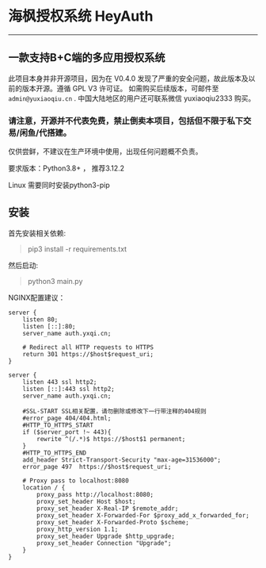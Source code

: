 # 海枫授权系统 HeyAuth
---
## 一款支持B+C端的多应用授权系统

此项目本身并非开源项目，因为在 V0.4.0 发现了严重的安全问题，故此版本及以前的版本开源。遵循 GPL V3 许可证。
如需购买后续版本，可邮件至 `admin@yuxiaoqiu.cn` . 中国大陆地区的用户还可联系微信 yuxiaoqiu2333 购买。

### 请注意，开源并不代表免费，禁止倒卖本项目，包括但不限于私下交易/闲鱼/代搭建。

仅供尝鲜，不建议在生产环境中使用，出现任何问题概不负责。

要求版本：Python3.8+ ， 推荐3.12.2

Linux 需要同时安装python3-pip

## 安装

首先安装相关依赖:
> pip3 install -r requirements.txt

然后启动:
> python3 main.py

NGINX配置建议：
```
server {
    listen 80;
    listen [::]:80;
    server_name auth.yxqi.cn;

    # Redirect all HTTP requests to HTTPS
    return 301 https://$host$request_uri;
}

server {
    listen 443 ssl http2;
    listen [::]:443 ssl http2;
    server_name auth.yxqi.cn;

    #SSL-START SSL相关配置，请勿删除或修改下一行带注释的404规则
    #error_page 404/404.html;
    #HTTP_TO_HTTPS_START
    if ($server_port !~ 443){
        rewrite ^(/.*)$ https://$host$1 permanent;
    }
    #HTTP_TO_HTTPS_END
    add_header Strict-Transport-Security "max-age=31536000";
    error_page 497  https://$host$request_uri;

    # Proxy pass to localhost:8080
    location / {
        proxy_pass http://localhost:8080;
        proxy_set_header Host $host;
        proxy_set_header X-Real-IP $remote_addr;
        proxy_set_header X-Forwarded-For $proxy_add_x_forwarded_for;
        proxy_set_header X-Forwarded-Proto $scheme;
        proxy_http_version 1.1;
        proxy_set_header Upgrade $http_upgrade;
        proxy_set_header Connection "Upgrade";
    }
}
```
